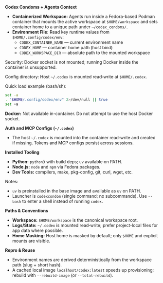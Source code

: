 **Codex Condoms + Agents Context**
- **Containerized Workspace:** Agents run inside a Fedora-based Podman container that mounts the active workspace at `$HOME/workspace` and sets container home to a unique path under `~/codex_condoms/`.
- **Environment File:** Read key runtime values from `$HOME/.config/codex/env`:
  - `CODEX_CONTAINER_NAME` — current environment name
  - `CODEX_HOME` — container home path (host bind)
  - `CODEX_WORKSPACE_DIR` — absolute path to the mounted workspace
  
Security: Docker socket is not mounted; running Docker inside the container is unsupported.

Config directory: Host `~/.codex` is mounted read‑write at `$HOME/.codex`.

Quick load example (bash/sh):

```bash
set -a
. "$HOME/.config/codex/env" 2>/dev/null || true
set +a
```

**Docker:** Not available in-container. Do not attempt to use the host Docker socket.

**Auth and MCP Configs (`~/.codex`)**
- The host `~/.codex` is mounted into the container read‑write and created if missing. Tokens and MCP configs persist across sessions.

**Installed Tooling**
- **Python:** `python3` with build deps; `uv` available on PATH.
- **Node.js:** `node` and `npm` via Fedora packages.
- **Dev Tools:** compilers, make, pkg-config, git, curl, wget, etc.

Notes:
- `uv` is preinstalled in the base image and available as `uv` on PATH.
 - Launcher is `codexcondom` (single command; no subcommands). Use `--bash` to enter a shell instead of running `codex`.

**Paths & Conventions**
- **Workspace:** `$HOME/workspace` is the canonical workspace root.
- **Logs/State:** `~/.codex` is mounted read‑write; prefer project-local files for app data where possible.
- **Home Masking:** Host home is masked by default; only `$HOME` and explicit mounts are visible.

**Repro & Reuse**
- Environment names are derived deterministically from the workspace path (slug + short hash).
- A cached local image `localhost/codex:latest` speeds up provisioning; rebuild with `--rebuild-image` (or `--total-rebuild`).
